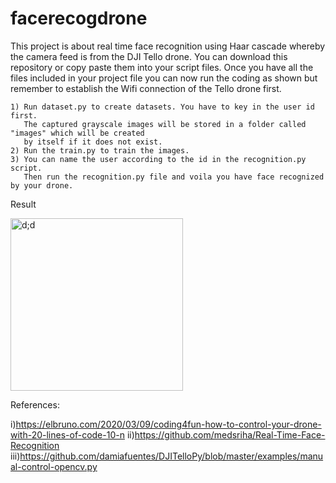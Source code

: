 # facerecogdrone
This project is about real time face recognition using Haar cascade whereby the camera feed is from the DJI Tello drone. You can download this repository or copy paste them into your script files. Once you have all the files included in your project file you can now run the coding as shown but remember to establish the Wifi connection of the Tello drone first.
    
    1) Run dataset.py to create datasets. You have to key in the user id first. 
       The captured grayscale images will be stored in a folder called "images" which will be created 
       by itself if it does not exist.
    2) Run the train.py to train the images.
    3) You can name the user according to the id in the recognition.py script. 
       Then run the recognition.py file and voila you have face recognized by your drone.

Result

<img width="276" alt="d;d" src="https://user-images.githubusercontent.com/88258712/134495611-4a83badf-9093-40ac-8212-f982422e58ba.PNG">



References: 

i)https://elbruno.com/2020/03/09/coding4fun-how-to-control-your-drone-with-20-lines-of-code-10-n
ii)https://github.com/medsriha/Real-Time-Face-Recognition 
iii)https://github.com/damiafuentes/DJITelloPy/blob/master/examples/manual-control-opencv.py
